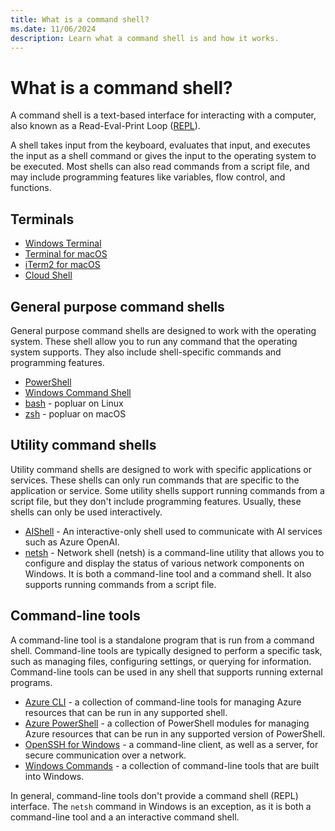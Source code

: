 ```yaml
---
title: What is a command shell?
ms.date: 11/06/2024
description: Learn what a command shell is and how it works.
---
```

# What is a command shell?

A command shell is a text-based interface for interacting with a computer, also known as a
Read-Eval-Print Loop ([REPL](https://wikipedia.org/wiki/Read%E2%80%93eval%E2%80%93print_loop)).

A shell takes input from the keyboard, evaluates that input, and executes the input as a shell
command or gives the input to the operating system to be executed. Most shells can also read
commands from a script file, and may include programming features like variables, flow control, and
functions.

## Terminals

- [Windows Terminal](/windows/terminal)
- [Terminal for macOS](https://support.apple.com/guide/terminal/welcome/mac)
- [iTerm2 for macOS](https://iterm2.com/)
- [Cloud Shell](/azure/cloud-shell/overview)

## General purpose command shells

General purpose command shells are designed to work with the operating system. These shell allow you
to run any command that the operating system supports. They also include shell-specific commands and
programming features.

- [PowerShell](/powershell/scripting/overview)
- [Windows Command Shell](/windows-server/administration/windows-commands/cmd)
- [bash](https://www.gnu.org/software/bash/) - popluar on Linux
- [zsh](https://support.apple.com/102360) - popluar on macOS

## Utility command shells

Utility command shells are designed to work with specific applications or services. These shells can
only run commands that are specific to the application or service. Some utility shells support
running commands from a script file, but they don't include programming features. Usually, these
shells can only be used interactively.

- [AIShell](aishell/overview.md) - An interactive-only shell used to communicate with AI services
  such as Azure OpenAI.
- [netsh](/windows-server/administration/windows-commands/netsh) - Network shell (netsh) is a
  command-line utility that allows you to configure and display the status of various network
  components on Windows. It is both a command-line tool and a command shell. It also supports
  running commands from a script file.

## Command-line tools

A command-line tool is a standalone program that is run from a command shell. Command-line tools are
typically designed to perform a specific task, such as managing files, configuring settings, or
querying for information. Command-line tools can be used in any shell that supports running external
programs.

- [Azure CLI](/cli/azure) - a collection of command-line tools for managing Azure resources that can
  be run in any supported shell.
- [Azure PowerShell](/powershell/azure) - a collection of PowerShell modules for managing Azure
  resources that can be run in any supported version of PowerShell.
- [OpenSSH for Windows](/windows-server/administration/openssh/openssh-overview) - a command-line
  client, as well as a server, for secure communication over a network.
- [Windows Commands](/windows-server/administration/windows-commands/windows-commands) - a
  collection of command-line tools that are built into Windows.

In general, command-line tools don't provide a command shell (REPL) interface. The `netsh` command
in Windows is an exception, as it is both a command-line tool and a an interactive command shell.
